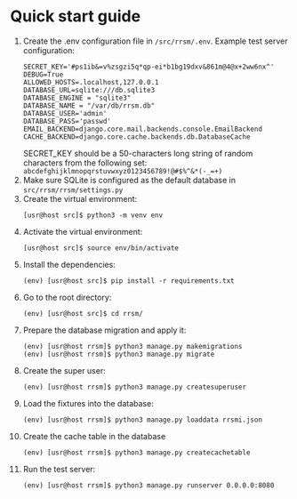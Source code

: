 # Quick start guide
1. Create the .env configuration file in `/src/rrsm/.env`. Example test server configuration:
    ```
    SECRET_KEY='#ps1ib&=v%zsgzi5q*qp-ei*b1bg19dxv&861m@4@x+2ww6nx^'
    DEBUG=True
    ALLOWED_HOSTS=.localhost,127.0.0.1
    DATABASE_URL=sqlite:///db.sqlite3
    DATABASE_ENGINE = "sqlite3"
    DATABASE_NAME = "/var/db/rrsm.db"
    DATABASE_USER='admin'
    DATABASE_PASS='passwd'
    EMAIL_BACKEND=django.core.mail.backends.console.EmailBackend
    CACHE_BACKEND=django.core.cache.backends.db.DatabaseCache
    ```
    SECRET_KEY should be a 50-characters long string of random characters from the following set: `abcdefghijklmnopqrstuvwxyz0123456789!@#$%^&*(-_=+)`
1. Make sure SQLite is configured as the default database in `src/rrsm/rrsm/settings.py`
1. Create the virtual environment:
    ```
    [usr@host src]$ python3 -m venv env
    ```
1. Activate the virtual environment:
    ```
    [usr@host src]$ source env/bin/activate
    ```
1. Install the dependencies:
    ```
    (env) [usr@host src]$ pip install -r requirements.txt
    ```
1. Go to the root directory:
    ```
    (env) [usr@host src]$ cd rrsm/
    ```
1. Prepare the database migration and apply it:
    ```
    (env) [usr@host rrsm]$ python3 manage.py makemigrations
    (env) [usr@host rrsm]$ python3 manage.py migrate
    ```
1. Create the super user:
    ```
    (env) [usr@host rrsm]$ python3 manage.py createsuperuser
    ```
1. Load the fixtures into the database:
    ```
    (env) [usr@host rrsm]$ python3 manage.py loaddata rrsmi.json
    ```
1. Create the cache table in the database
    ```
    (env) [usr@host rrsm]$ python3 manage.py createcachetable
    ```
1. Run the test server:
    ```
    (env) [usr@host rrsm]$ python3 manage.py runserver 0.0.0.0:8080
    ```